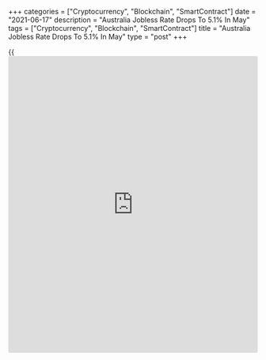 +++
categories = ["Cryptocurrency", "Blockchain", "SmartContract"]
date = "2021-06-17"
description = "Australia Jobless Rate Drops To 5.1% In May"
tags = ["Cryptocurrency", "Blockchain", "SmartContract"]
title = "Australia Jobless Rate Drops To 5.1% In May"
type = "post"
+++

{{<iframe id="large-banner" src="https://www.bounty.group/#slide=26.0" width="100%" height="600" scrolling="no" style="border: 0px solid rgb(216, 221, 230); border-radius: 3px;">}}

The unemployment rate in Australia came in at a seasonally adjusted 5.1
percent in May, the Australian Bureau of Statistics said on Thursday -
well below expectations for 5.5 percent, which would have been unchanged
from the April reading.

The Australian [economy][1] added 115,200 jobs last month, blowing away
forecasts for an increase of 30,000 following the loss of 30,600 in the
previous month.

The participation rate was 66.2 percent, exceeding expectations for 66.1
percent and up from 66.0 percent a month earlier.

For comments and feedback [contact](https://www.playgroundfx.com/contact/): editorial@rtt[news](https://www.letsplayfx.com/blog/forex-news-website/).com

[Economic News][1]

 **What parts of the world are seeing the best (and worst) economic
performances lately? Click[here][2] to check out our [Econ Scorecard][2]
and find out! See up-to-the-moment [ranking](https://www.playgroundfx.com/blog/crypto-exchange-ranking/)s for the best and worst
performers in [GDP][3], [unemployment rate][4], [inflation][2] and much
more.**

   1. www.rtt[news](https://www.letsplayfx.com/blog/forex-news-website/).com/Content/EconomicNews.aspx
   2. www.rtt[news](https://www.letsplayfx.com/blog/forex-news-website/).com/economic-scorecard/world-rank/CPI/highest-performance.aspx
   3. www.rtt[news](https://www.letsplayfx.com/blog/forex-news-website/).com/economic-scorecard/world-rank/GDP/highest-performance.aspx
   4. www.rtt[news](https://www.letsplayfx.com/blog/forex-news-website/).com/economic-scorecard/world-rank/unemployment-rate/lowest-performance.aspx